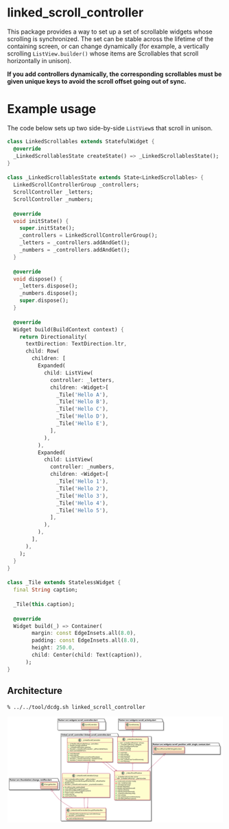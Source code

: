 # linked_scroll_controller

This package provides a way to set up a set of scrollable widgets whose
scrolling is synchronized. The set can be stable across the lifetime of the
containing screen, or can change dynamically (for example, a vertically
scrolling `ListView.builder()` whose items are Scrollables that scroll
horizontally in unison).

**If you add controllers dynamically, the corresponding scrollables must be
given unique keys to avoid the scroll offset going out of sync.**

# Example usage

The code below sets up two side-by-side `ListView`s that scroll in unison.

```dart
class LinkedScrollables extends StatefulWidget {
  @override
  _LinkedScrollablesState createState() => _LinkedScrollablesState();
}

class _LinkedScrollablesState extends State<LinkedScrollables> {
  LinkedScrollControllerGroup _controllers;
  ScrollController _letters;
  ScrollController _numbers;

  @override
  void initState() {
    super.initState();
    _controllers = LinkedScrollControllerGroup();
    _letters = _controllers.addAndGet();
    _numbers = _controllers.addAndGet();
  }

  @override
  void dispose() {
    _letters.dispose();
    _numbers.dispose();
    super.dispose();
  }

  @override
  Widget build(BuildContext context) {
    return Directionality(
      textDirection: TextDirection.ltr,
      child: Row(
        children: [
          Expanded(
            child: ListView(
              controller: _letters,
              children: <Widget>[
                _Tile('Hello A'),
                _Tile('Hello B'),
                _Tile('Hello C'),
                _Tile('Hello D'),
                _Tile('Hello E'),
              ],
            ),
          ),
          Expanded(
            child: ListView(
              controller: _numbers,
              children: <Widget>[
                _Tile('Hello 1'),
                _Tile('Hello 2'),
                _Tile('Hello 3'),
                _Tile('Hello 4'),
                _Tile('Hello 5'),
              ],
            ),
          ),
        ],
      ),
    );
  }
}

class _Tile extends StatelessWidget {
  final String caption;

  _Tile(this.caption);

  @override
  Widget build(_) => Container(
        margin: const EdgeInsets.all(8.0),
        padding: const EdgeInsets.all(8.0),
        height: 250.0,
        child: Center(child: Text(caption)),
      );
}

```

## Architecture

```sh
% ../../tool/dcdg.sh linked_scroll_controller
```

![](linked_scroll_controller.svg)
